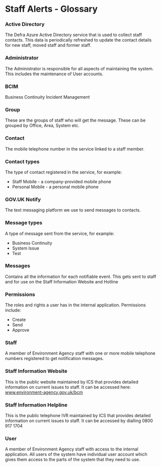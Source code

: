 # Staff Alerts - Glossary

### Active Directory
The Defra Azure Active Directory service that is used to collect staff contacts. This data is periodically refreshed to update the contact details for new staff, moved staff and former staff.

### Administrator
The Administrator is responsible for all aspects of maintaining the system. This includes the maintenance of User accounts.

### BCIM
Business Continuity Incident Management

### Group
These are the groups of staff who will get the message. These can be grouped by Office, Area, System etc. 

### Contact 
The mobile telephone number in the service linked to a staff member.

### Contact types
The type of contact registered in the service, for example:

* Staff Mobile - a company-provided mobile phone
* Personal Mobile - a personal mobile phone

### GOV.UK Notify
The text messaging platform we use to send messages to contacts.

### Message types
A type of message sent from the service, for example:

* Business Continuity
* System Issue
* Test

### Messages 
Contains all the information for each notifiable event. This gets sent to staff and for use on the Staff Information Website and Hotline

### Permissions
The roles and rights a user has in the internal application. Permissions include:

* Create
* Send
* Approve

### Staff
A member of Environment Agency staff with one or more mobile telephone numbers registered to get notification messages.

### Staff Information Website
This is the public website maintained by ICS that provides detailed information on current issues to staff. It can be accessed here: www.environment-agency.gov.uk/bcm

### Staff Information Helpline
This is the public telephone IVR maintained by ICS that provides detailed information on current issues to staff. It can be accessed by dialling 0800 917 1704

### User
A member of Environment Agency staff with access to the internal application. All users of the system have individual user account which gives them access to the parts of the system that they need to use.
